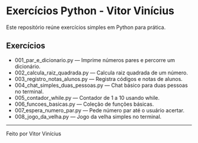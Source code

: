 # Exercícios Python - Vitor Vinícius

Este repositório reúne exercícios simples em Python para prática.

## Exercícios

- 001_par_e_dicionario.py — Imprime números pares e percorre um dicionário.  
- 002_calcula_raiz_quadrada.py — Calcula raiz quadrada de um número.  
- 003_registro_notas_alunos.py — Registra códigos e notas de alunos.  
- 004_chat_simples_duas_pessoas.py — Chat básico para duas pessoas no terminal.  
- 005_contador_while.py — Contador de 1 a 10 usando while.  
- 006_funcoes_basicas.py — Coleção de funções básicas.  
- 007_espera_numero_par.py — Pede número par até o usuário acertar.  
- 008_jogo_da_velha.py — Jogo da velha simples no terminal.

---

Feito por Vitor Vinícius